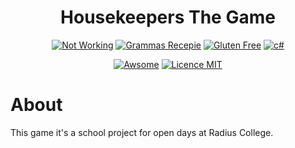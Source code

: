 <h1 align="center">
Housekeepers The Game
</h1>

<p align="center">
<a href=""><img src="http://forthebadge.com/images/badges/60-percent-of-the-time-works-every-time.svg" alt="Not Working"></a>
<a href=""><img src="http://forthebadge.com/images/badges/built-with-grammas-recipe.svg" alt="Grammas Recepie"></a>
<a href=""><img src="http://forthebadge.com/images/badges/gluten-free.svg" alt="Gluten Free"></a>
<a href=""><img src="http://forthebadge.com/images/badges/made-with-c-sharp.svg" alt="c#"></a>
</p>

<p align="center">
<a href=""><img src="https://cdn.rawgit.com/sindresorhus/awesome/d7305f38d29fed78fa85652e3a63e154dd8e8829/media/badge.svg" alt="Awsome"></a>
<a href=""><img src="https://img.shields.io/github/license/mashape/apistatus.svg" alt="Licence MIT"></a>
</p>

# About
<p>This game it's a school project for open days at Radius College.</p>
